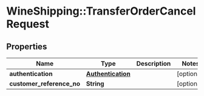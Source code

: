 # WineShipping::TransferOrderCancelRequest

## Properties
Name | Type | Description | Notes
------------ | ------------- | ------------- | -------------
**authentication** | [**Authentication**](Authentication.md) |  | [optional] 
**customer_reference_no** | **String** |  | [optional] 

